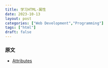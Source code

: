 ```yaml
---
title: 学习HTML-属性
date: 2023-10-13
layout: post
categories: ["Web Development","Programming"]
tags: ["html"]
draft: false
---
```





### 原文

- [Attributes](https://web.dev/learn/html/attributes?hl=en)

